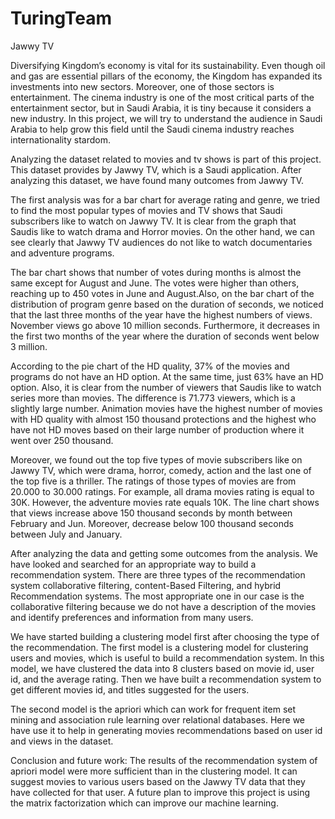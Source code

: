 # TuringTeam
Jawwy TV

Diversifying Kingdom’s economy is vital for its sustainability. Even though oil and gas are essential pillars of the economy, the Kingdom has expanded its investments into new sectors. Moreover, one of those sectors is entertainment. The cinema industry is one of the most critical parts of the entertainment sector, but in Saudi Arabia, it is tiny because it considers a new industry. In this project, we will try to understand the audience in Saudi Arabia to help grow this field until the Saudi cinema industry reaches internationality stardom.

Analyzing the dataset related to movies and tv shows is part of this project. This dataset provides by Jawwy TV, which is a Saudi application. After analyzing this dataset, we have found many outcomes from Jawwy TV.

The first analysis was for a bar chart for average rating and genre, we tried to find the most popular types of movies and TV shows that Saudi subscribers like to watch on Jawwy TV. It is clear from the graph that Saudis like to watch drama and Horror movies. On the other hand, we can see clearly that Jawwy TV audiences do not like to watch documentaries and adventure programs.

The bar chart shows that number of votes during months is almost the same except for August and June. The votes were higher than others, reaching up to 450 votes in June and August.Also, on the bar chart of the distribution of program genre based on the duration of seconds, we noticed that the last three months of the year have the highest numbers of views. November views go above 10 million seconds. Furthermore, it decreases in the first two months of the year where the duration of seconds went below 3 million.

According to the pie chart of the HD quality, 37% of the movies and programs do not have an HD option. At the same time, just 63% have an HD option. Also, it is clear from the number of viewers that Saudis like to watch series more than movies. The difference is 71.773 viewers, which is a slightly large number. Animation movies have the highest number of movies with HD quality with almost 150 thousand protections and the highest who have not HD moves based on their large number of production where it went over 250 thousand.

Moreover, we found out the top five types of movie subscribers like on Jawwy TV, which were drama, horror, comedy, action and the last one of the top five is a thriller. The ratings of those types of movies are from 20.000 to 30.000 ratings. For example, all drama movies rating is equal to 30K. However, the adventure movies rate equals 10K. The line chart shows that views increase above 150 thousand seconds by month between February and Jun. Moreover, decrease below 100 thousand seconds between July and January.

After analyzing the data and getting some outcomes from the analysis. We have looked and searched for an appropriate way to build a recommendation system. There are three types of the recommendation system collaborative filtering, content-Based Filtering, and hybrid Recommendation systems. The most appropriate one in our case is the collaborative filtering because we do not have a description of the movies and identify preferences and information from many users.

We have started building a clustering model first after choosing the type of the recommendation. The first model is a clustering model for clustering users and movies, which is useful to build a recommendation system. In this model, we have clustered the data into 8 clusters based on movie id, user id, and the average rating. Then we have built a recommendation system to get different movies id, and titles suggested for the users.

The second model is the apriori which can work for frequent item set mining and association rule learning over relational databases. Here we have use it to help in generating movies recommendations based on user id and views in the dataset.

Conclusion and future work: The results of the recommendation system of apriori model were more sufficient than in the clustering model. It can suggest movies to various users based on the Jawwy TV data that they have collected for that user. A future plan to improve this project is using the matrix factorization which can improve our machine learning.
